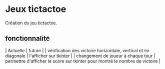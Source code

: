 # Jeux tictactoe

Création du jeu tictactoe.

## fonctionnalité
| Actuelle | future |
| vérification des victoire horizontale, vertical et en diagonale | l'afficher sur tkinter |
| changement de joueur à chaque tour | permettre d'afficher le score sur tkinter pour montré le nombre de victoire |

